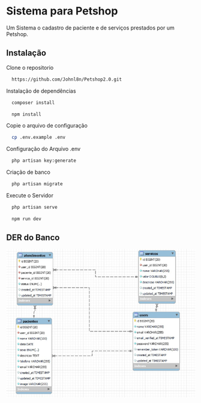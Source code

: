 
# Sistema para Petshop

Um Sistema o cadastro de paciente e de serviços prestados por um Petshop.




## Instalação
Clone o repositorio

```bash
  https://github.com/Johnl8n/Petshop2.0.git
```

Instalação de dependências

```bash
  composer install
```
```bash
  npm install
```

Copie o arquivo de configuração

```bash
  cp .env.example .env
```

Configuração do Arquivo .env

```bash
  php artisan key:generate
```

Criação de banco

```bash
  php artisan migrate
```

Execute o Servidor
```bash
  php artisan serve
```
```bash
  npm run dev
```

## DER do Banco

![App Screenshot](/public/DER/DERClinicaTeste.jpeg)

